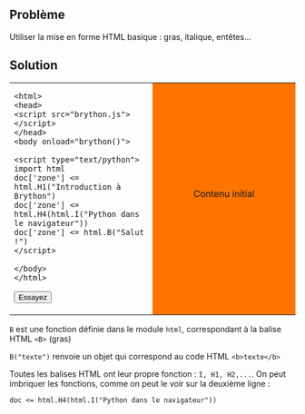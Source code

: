 Problème
--------

Utiliser la mise en forme HTML basique : gras, italique, entêtes...


Solution
--------


<table width="100%">
<tr>
<td style="width:50%;">

    <html>
    <head>
    <script src="brython.js"></script>
    </head>
    <body onload="brython()">
    
    <script type="text/python">
    import html
    doc['zone'] <= html.H1("Introduction à Brython")
    doc['zone'] <= html.H4(html.I("Python dans le navigateur"))
    doc['zone'] <= html.B("Salut !")
    </script>
    
    </body>
    </html>

<button onclick="fill_zone()">Essayez</button>
</td>
<td id="zone" style="background-color:#FF7400;text-align:center;">Contenu initial<p>
</td>
</tr>
</table>

<script type="text/python3">
def fill_zone():
    import html
    doc['zone'] <= html.H1("Introduction à Brython")
    doc['zone'] <= html.H4(html.I("Python dans le navigateur"))
    doc['zone'] <= html.B("Salut !")
</script>

`B` est une fonction définie dans le module `html`, correspondant à la balise HTML `<B>` (gras)

`B("texte")` renvoie un objet qui correspond au code HTML `<b>texte</b>`

Toutes les balises HTML ont leur propre fonction : `I, H1, H2,...`. On peut imbriquer les fonctions, comme on peut le voir sur la deuxième ligne :

    doc <= html.H4(html.I("Python dans le navigateur"))

